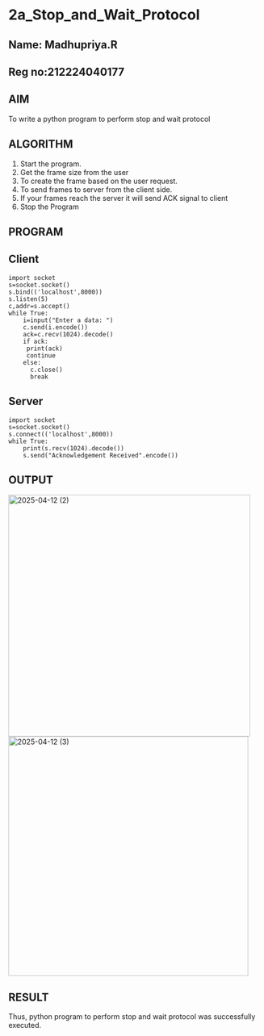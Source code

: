 # 2a_Stop_and_Wait_Protocol
## Name: Madhupriya.R
## Reg no:212224040177

## AIM 
To write a python program to perform stop and wait protocol

## ALGORITHM
1. Start the program.
2. Get the frame size from the user
3. To create the frame based on the user request.
4. To send frames to server from the client side.
5. If your frames reach the server it will send ACK signal to client
6. Stop the Program
## PROGRAM
## Client
```
import socket
s=socket.socket()
s.bind(('localhost',8000))
s.listen(5)
c,addr=s.accept()
while True:
    i=input("Enter a data: ")
    c.send(i.encode())
    ack=c.recv(1024).decode()
    if ack:
     print(ack)
     continue
    else:
      c.close()
      break
```
## Server
```
import socket
s=socket.socket()
s.connect(('localhost',8000))
while True:
    print(s.recv(1024).decode())
    s.send("Acknowledgement Received".encode())
```

## OUTPUT
<img width="479" alt="2025-04-12 (2)" src="https://github.com/user-attachments/assets/ea42c564-c976-4cb3-9bb7-0542fb533a8b" />





<img width="475" alt="2025-04-12 (3)" src="https://github.com/user-attachments/assets/157a4a00-0880-4357-b20a-d31e84e95b56" />




## RESULT
Thus, python program to perform stop and wait protocol was successfully executed.
